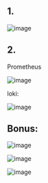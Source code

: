 ## 1.
![image](https://github.com/nikitosing/core-course-labs/assets/32202610/9ec89723-4406-4a8b-8258-80e947ce1598)

## 2. 
Prometheus

![image](https://github.com/nikitosing/core-course-labs/assets/32202610/029f1927-d7fb-4449-9266-ff389eb0f332)

loki:

![image](https://github.com/nikitosing/core-course-labs/assets/32202610/2c62bf33-2553-4373-9fc6-28115e749d5f)


## Bonus:

![image](https://github.com/nikitosing/core-course-labs/assets/32202610/020c3c18-15f4-4d02-b852-b1dbe58c0f38)


![image](https://github.com/nikitosing/core-course-labs/assets/32202610/ff4742e9-b9c5-4f62-844d-bbf10b4a4e70)


![image](https://github.com/nikitosing/core-course-labs/assets/32202610/91dbc6e1-858c-431c-9d37-11af79c359ff)

